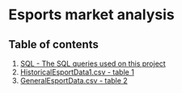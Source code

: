 # Esports market analysis 


## Table of contents

1. [SQL - The SQL queries used on this project](https://github.com/Pedrogv77/esportsdata/blob/main/SQL.sql) 
1. [HistoricalEsportData1.csv - table 1](https://github.com/Pedrogv77/esportsdata/blob/main/HistoricalEsportData1.csv)
1. [GeneralEsportData.csv - table 2](https://github.com/Pedrogv77/esportsdata/blob/main/GeneralEsportData.csv)
